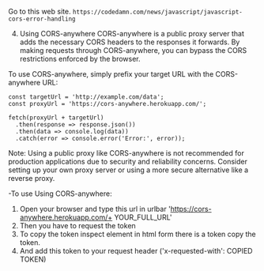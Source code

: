 Go to this web site.
```https://codedamn.com/news/javascript/javascript-cors-error-handling```

4. Using CORS-anywhere
CORS-anywhere is a public proxy server that adds the necessary CORS headers to the responses it forwards. By making requests through CORS-anywhere, you can bypass the CORS restrictions enforced by the browser.

To use CORS-anywhere, simply prefix your target URL with the CORS-anywhere URL:

```
const targetUrl = 'http://example.com/data';
const proxyUrl = 'https://cors-anywhere.herokuapp.com/';

fetch(proxyUrl + targetUrl)
  .then(response => response.json())
  .then(data => console.log(data))
  .catch(error => console.error('Error:', error));

```
Note: Using a public proxy like CORS-anywhere is not recommended for production applications due to security and reliability concerns. Consider setting up your own proxy server or using a more secure alternative like a reverse proxy.

-To use Using CORS-anywhere:

  1. Open your browser and type this url in urlbar 'https://cors-anywhere.herokuapp.com/+ YOUR_FULL_URL'
  2. Then you have to request the token 
  3. To copy the token inspect element in html form there is a token copy the token.
  4. And add this token to your request header ('x-requested-with': COPIED TOKEN)

